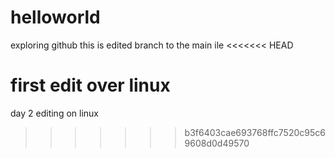 # helloworld
exploring github
this is edited branch to the main ile 
<<<<<<< HEAD

first edit over linux
=======
day 2 editing on linux
>>>>>>> b3f6403cae693768ffc7520c95c69608d0d49570
